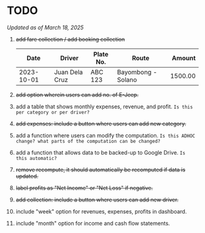# TODO
*Updated as of March 18, 2025*  

1. ~~add fare collection / add booking collection~~  

   | Date       | Driver         | Plate No. | Route              |  Amount |
   |------------|----------------|-----------|--------------------|--------:|
   | 2023-10-01 | Juan Dela Cruz | ABC 123   | Bayombong - Solano | 1500.00 |

2. ~~add option wherein users can add no. of E-Jeep.~~
3. add a table that shows monthly expenses, revenue, and profit. `Is this per category or per driver?`
4. ~~add expenses: include a button where users can add new category.~~
5. add a function where users can modify the computation. `Is this ADHOC change? what parts of the computation can be changed?`
6. add a function that allows data to be backed-up to Google Drive. `Is this automatic?`
7. ~~remove recompute, it should automatically be recomputed if data is updated.~~
8. ~~label profits as "Net Income" or "Net Loss" if negative.~~
9. ~~add collection: include a button where users can add new driver.~~
10. include "week" option for revenues, expenses, profits in dashboard. 
11. include "month" option for income and cash flow statements.